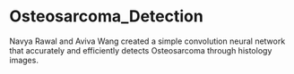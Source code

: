# Osteosarcoma_Detection
Navya Rawal and Aviva Wang created a simple convolution neural network that accurately and efficiently detects Osteosarcoma through histology images. 
